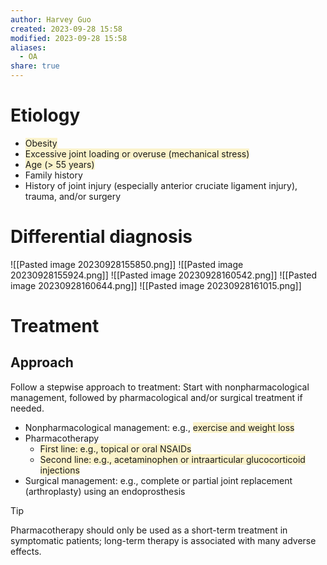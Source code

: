 ```yaml
---
author: Harvey Guo
created: 2023-09-28 15:58
modified: 2023-09-28 15:58
aliases:
  - OA
share: true
---
```

# Etiology
- <span style="background:rgba(240, 200, 0, 0.2)">Obesity</span>
- <span style="background:rgba(240, 200, 0, 0.2)">Excessive joint loading or overuse (mechanical stress)</span>
- <span style="background:rgba(240, 200, 0, 0.2)">Age (> 55 years)</span>
- Family history
- History of joint injury (especially anterior cruciate ligament injury), trauma, and/or surgery
# Differential diagnosis
![[Pasted image 20230928155850.png]]
![[Pasted image 20230928155924.png]]
![[Pasted image 20230928160542.png]]
![[Pasted image 20230928160644.png]]
![[Pasted image 20230928161015.png]]
# Treatment
## Approach
Follow a stepwise approach to treatment: Start with nonpharmacological management, followed by pharmacological and/or surgical treatment if needed.
- Nonpharmacological management: e.g., <span style="background:rgba(240, 200, 0, 0.2)">exercise and weight loss</span>
- Pharmacotherapy
	- <span style="background:rgba(240, 200, 0, 0.2)">First line: e.g., topical or oral NSAIDs</span>
	- <span style="background:rgba(240, 200, 0, 0.2)">Second line: e.g., acetaminophen or intraarticular glucocorticoid injections</span>
- Surgical management: e.g., complete or partial joint replacement (arthroplasty) using an endoprosthesis
>[!tip] 
>Pharmacotherapy should only be used as a short-term treatment in symptomatic patients; long-term therapy is associated with many adverse effects.